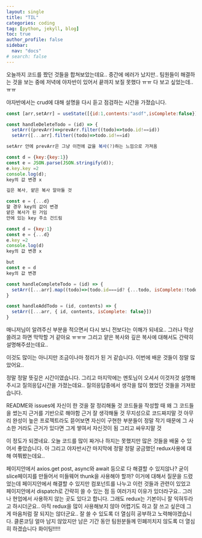 ```yaml
---
layout: single
title: "TIL"
categories: coding
tag: [python, jekyll, blog]
toc: true
author_profile: false
sidebar:
  nav: "docs"
# search: false
---
```


오늘까지 코드를 짰던 것들을 합쳐보았는데요.. 중간에 에러가 났지만.. 팀원들이 해결하는 것을 보는 중에 저녁에 야자반이 있어서 끝까지 보질 못했다 ㅠㅠ 다 보고 싶었는데.. ㅠㅠ

야자반에서는 crud에 대해 설명을 다시 듣고 점검하는 시간을 가졌습니다.

```jsx
const [arr,setArr] = useState([{id:1,contents:"asdf",isComplete:false}])

const handleDeleteTodo = (id) => {
  setArr((prevArr)=>prevArr.filter((todo)=>todo.id!==id))
  setArr([...arr].filter((todo)=>todo.id!==id)

setArr 안에 prevArr은 그냥 이전에 값을 복사(?)하는 느낌으로 가져옴

const d = {key:{key:1}}
const e = JSON.parse(JSON.stringify(d));
e.key.key =2
console.log(d);
key의 값 변경 x

깊은 복사, 얕은 복사 알아둘 것

const e = {...d}
할 경우 key의 값이 변경
얕은 복사가 된 거임
안에 있는 key 주소 건드림

const d = {key:1}
const e = {...d}
e.key =2
console.log(d)
key의 값 변경 x

but
const e = d
key의 값 변경

const handleCompleteTodo = (id) => {
  setArr([...arr].map((todo)=>(todo.id===id? {...todo, isComplete:!todo.isComplete}:todo)))
}

const handleAddTodo = (id, contents) => {
  setArr([...arr, { id, contents, isComplete: false}])
}
```

매니저님이 알려주신 부분을 적으면서 다시 보니 전보다는 이해가 되네요.. 그러나 막상 쓸려고 하면 막막할 거 같아요 ㅠㅠㅠ 그리고 얕은 복사와 깊은 복사에 대해서도 간략히 설명해주셨는데요..

이것도 많이는 아니지만 조금이나마 정리가 된 거 같습니다. 이번에 배운 것들이 정말 많았어요..

정말 정말 뜻깊은 시간이였습니다. 그리고 마지막에는 멘토님이 오셔서 이것저것 설명해주시고 질의응답시간을 가졌는데요.. 질의응답중에서 생각을 많이 했었던 것들을 가져왔습니다.

README와 issues에 자신이 한 것을 잘 정리해둘 것
코드들을 작성할 때 왜 그 코드들을 썼는지 근거를 기반으로 해야함
근거 잘 생각해둘 것
무지성으로 코드짜지말 것
아무리 완성이 높은 프로젝트라도 뜯어보면 자신이 구현한 부분들이 정말 작기 때문에 그 사소한 거라도 근거가 있다면
그게 쌓여서 자신것이 됨
그리고 싸우지말 것

이 정도가 되겠네요. 오늘 코드를 많이 짜거나 하지는 못했지만 많은 것들을 배울 수 있어서 좋았습니다. 아 그리고 야자반시간 마지막에 정말 정말 궁금했던 redux사용에 대해 여쭤봤는데요..

페이지안에서 axios.get post, async와 await 등으로 다 해결할 수 있지않나? 굳이 slice페이지를 만들어서 미들웨어 thunk을 사용해야 할까? 이거에 대해서 질문을 드렸었는데 페이지안에서 해결할 수 있지만 컴포넌트를 나누고 이런 것들과 관련이 있었고 페이지안에서 dispatch로 간략히 쓸 수 있는 점 등 여러가지 이유가 있더라구요.. 그러나 현업에서 사용하지 않는 곳도 있다고 합니다. 그래도 redux는 기본이니 잘 익혀두라고 하시더군요.. 아직 redux을 많이 사용해보지 않아 어렵기도 하고 잘 쓰고 싶은데 그게 마음처럼 잘 되지는 않더군요.. 잘 쓸 수 있도록 더 열심히 공부하고 노력해야겠습니다. 클론코딩 얼마 남지 않았지만 남은 기간 동안 팀원분들께 민폐끼치지 않도록 더 열심히 하겠습니다 화이팅!!!!!
